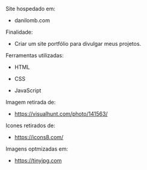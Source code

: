Site hospedado em:

- danilomb.com

Finalidade:

- Criar um site portfólio para divulgar meus projetos.

Ferramentas utilizadas:

- HTML

- CSS

- JavaScript

Imagem retirada de:

- https://visualhunt.com/photo/141563/

Icones retirados de:

- https://icons8.com/

Imagens optmizadas em:

- https://tinyjpg.com